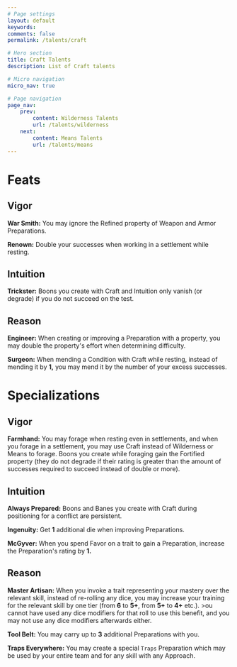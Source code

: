 ```yaml
---
# Page settings
layout: default
keywords:
comments: false
permalink: /talents/craft

# Hero section
title: Craft Talents
description: List of Craft talents

# Micro navigation
micro_nav: true

# Page navigation
page_nav:
    prev:
        content: Wilderness Talents
        url: /talents/wilderness
    next:
        content: Means Talents
        url: /talents/means
---
```


#  Feats

## Vigor

**War Smith:** You may ignore the Refined property of Weapon and Armor Preparations.

**Renown:** Double your successes when working in a settlement while resting.

## Intuition

**Trickster:** Boons you create with Craft and Intuition only vanish (or degrade) if you do not succeed on the test.

## Reason

**Engineer:** When creating or improving a Preparation with a property, you may double the property's effort when determining difficulty.

**Surgeon:** When mending a Condition with Craft while resting, instead of mending it by **1,** you may mend it by the number of your excess successes.



# Specializations

## Vigor

**Farmhand:** You may forage when resting even in settlements, and when you forage in a settlement, you may use Craft instead of Wilderness or Means to forage. Boons you create while foraging gain the Fortified property (they do not degrade if their rating is greater than the amount of successes required to succeed instead of double or more).

## Intuition

**Always Prepared:** Boons and Banes you create with Craft during positioning for a conflict are persistent.

**Ingenuity:** Get **1** additional die when improving Preparations.

**McGyver:** When you spend Favor on a trait to gain a Preparation, increase the Preparation's rating by **1.**

## Reason

**Master Artisan:** When you invoke a trait representing your mastery over the relevant skill, instead of re-rolling any dice, you may increase your training for the relevant skill by one tier (from **6** to **5+**, from **5+** to **4+** etc.). >ou cannot have used any dice modifiers for that roll to use this benefit, and you may not use any dice modifiers afterwards either.

**Tool Belt:** You may carry up to **3** additional Preparations with you.

**Traps Everywhere:** You may create a special `Traps` Preparation which may be used by your entire team and for any skill with any Approach.
